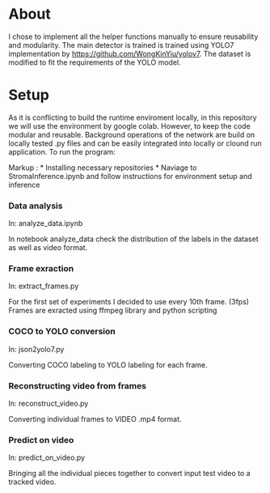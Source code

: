 
<h1>About</h1>

I chose to implement all the helper functions manually to ensure reusability and modularity. The main detector is trained is trained using YOLO7 implementation by https://github.com/WongKinYiu/yolov7. The dataset is modified to fit the requirements of the YOLO model. 


<h1>Setup</h1>

As it is conflicting to build the runtime enviroment locally, in this repository we will use the environment by google colab. 
However, to keep the code modular and reusable. Background operations of the network are build on locally tested .py files 
and can be easily integrated into locally or clound run application. To run the program: 

 Markup : * Installing necessary repositories
 				* Naviage to StromaInference.ipynb and follow instructions for environment setup and inference

<h3>Data analysis</h3> 
In: analyze_data.ipynb

In notebook analyze_data check the distribution of the labels in the dataset as well as video format.

<h3>Frame exraction</h3> 
In: extract_frames.py

For the first set of experiments I decided to use every 10th frame. (3fps)
Frames are exracted using ffmpeg library and python scripting

<h3>COCO to YOLO conversion</h3>
In: json2yolo7.py

Converting COCO labeling to YOLO labeling for each frame.

<h3>Reconstructing video from frames</h3>
In: reconstruct_video.py

Converting individual frames to VIDEO .mp4 format.

<h3>Predict on video</h3>
In: predict_on_video.py

Bringing all the individual pieces together to convert input test video to a tracked video.


